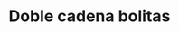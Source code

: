 ---
title: Doble cadena bolitas
date: 
draft: false

# descripcion
description : Cargantilla en plata 925 doble cadena unida. Largo regulable.

materials: Plata 925

color: 

dimensions: Largo 50 cm

code: 04-17-0855

type: "Colgantes"

categories: []

price: $4.060,00

price_eftvo: $3.455,00

# Images
# first image will be shown in the product page
images:
  # - image: "images/path_to_image"
  # La ubicacion de las imagenes es imagenes/Colgantes/Colgantes.Gargantillas/04-17-0855-doble-cadena-bolitas
  - image: "./images/colgantes/gargantillas/04-17-0855-doble-cadena-bolitas_a.jpg"
  - image: "./images/colgantes/gargantillas/04-17-0855-doble-cadena-bolitas_b.jpg"
---